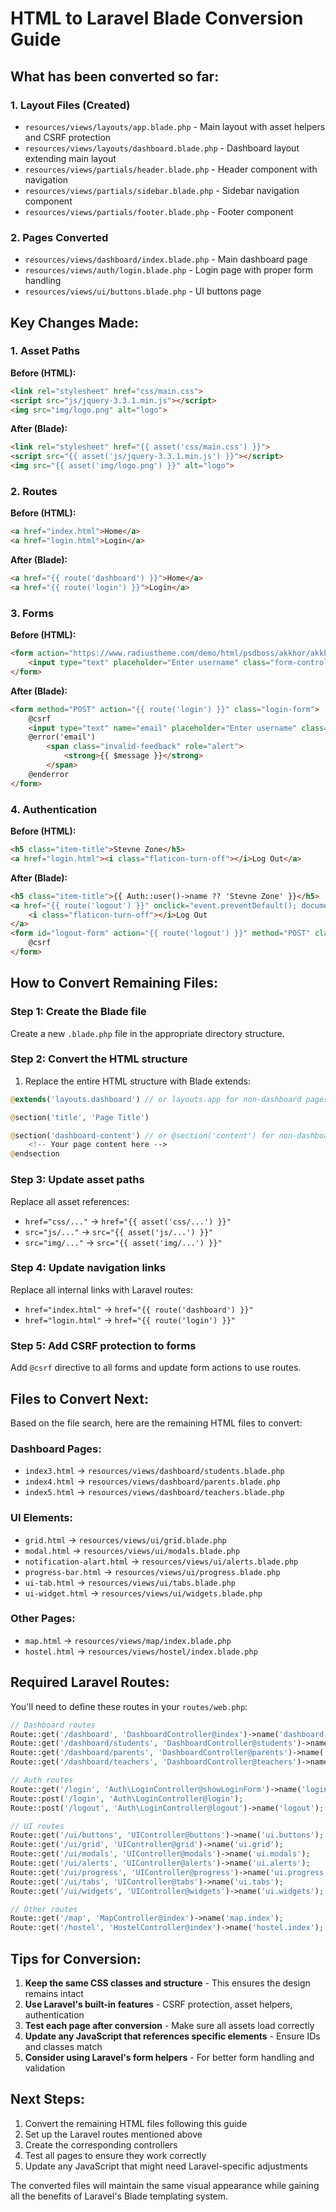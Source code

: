 # HTML to Laravel Blade Conversion Guide

## What has been converted so far:

### 1. Layout Files (Created)
- `resources/views/layouts/app.blade.php` - Main layout with asset helpers and CSRF protection
- `resources/views/layouts/dashboard.blade.php` - Dashboard layout extending main layout
- `resources/views/partials/header.blade.php` - Header component with navigation
- `resources/views/partials/sidebar.blade.php` - Sidebar navigation component
- `resources/views/partials/footer.blade.php` - Footer component

### 2. Pages Converted
- `resources/views/dashboard/index.blade.php` - Main dashboard page
- `resources/views/auth/login.blade.php` - Login page with proper form handling
- `resources/views/ui/buttons.blade.php` - UI buttons page

## Key Changes Made:

### 1. Asset Paths
**Before (HTML):**
```html
<link rel="stylesheet" href="css/main.css">
<script src="js/jquery-3.3.1.min.js"></script>
<img src="img/logo.png" alt="logo">
```

**After (Blade):**
```html
<link rel="stylesheet" href="{{ asset('css/main.css') }}">
<script src="{{ asset('js/jquery-3.3.1.min.js') }}"></script>
<img src="{{ asset('img/logo.png') }}" alt="logo">
```

### 2. Routes
**Before (HTML):**
```html
<a href="index.html">Home</a>
<a href="login.html">Login</a>
```

**After (Blade):**
```html
<a href="{{ route('dashboard') }}">Home</a>
<a href="{{ route('login') }}">Login</a>
```

### 3. Forms
**Before (HTML):**
```html
<form action="https://www.radiustheme.com/demo/html/psdboss/akkhor/akkhor/index.html" class="login-form">
    <input type="text" placeholder="Enter username" class="form-control">
</form>
```

**After (Blade):**
```html
<form method="POST" action="{{ route('login') }}" class="login-form">
    @csrf
    <input type="text" name="email" placeholder="Enter username" class="form-control @error('email') is-invalid @enderror" value="{{ old('email') }}" required>
    @error('email')
        <span class="invalid-feedback" role="alert">
            <strong>{{ $message }}</strong>
        </span>
    @enderror
</form>
```

### 4. Authentication
**Before (HTML):**
```html
<h5 class="item-title">Stevne Zone</h5>
<a href="login.html"><i class="flaticon-turn-off"></i>Log Out</a>
```

**After (Blade):**
```html
<h5 class="item-title">{{ Auth::user()->name ?? 'Stevne Zone' }}</h5>
<a href="{{ route('logout') }}" onclick="event.preventDefault(); document.getElementById('logout-form').submit();">
    <i class="flaticon-turn-off"></i>Log Out
</a>
<form id="logout-form" action="{{ route('logout') }}" method="POST" class="d-none">
    @csrf
</form>
```

## How to Convert Remaining Files:

### Step 1: Create the Blade file
Create a new `.blade.php` file in the appropriate directory structure.

### Step 2: Convert the HTML structure
1. Replace the entire HTML structure with Blade extends:
```php
@extends('layouts.dashboard') // or layouts.app for non-dashboard pages

@section('title', 'Page Title')

@section('dashboard-content') // or @section('content') for non-dashboard pages
    <!-- Your page content here -->
@endsection
```

### Step 3: Update asset paths
Replace all asset references:
- `href="css/..."` → `href="{{ asset('css/...') }}"`
- `src="js/..."` → `src="{{ asset('js/...') }}"`
- `src="img/..."` → `src="{{ asset('img/...') }}"`

### Step 4: Update navigation links
Replace all internal links with Laravel routes:
- `href="index.html"` → `href="{{ route('dashboard') }}"`
- `href="login.html"` → `href="{{ route('login') }}"`

### Step 5: Add CSRF protection to forms
Add `@csrf` directive to all forms and update form actions to use routes.

## Files to Convert Next:

Based on the file search, here are the remaining HTML files to convert:

### Dashboard Pages:
- `index3.html` → `resources/views/dashboard/students.blade.php`
- `index4.html` → `resources/views/dashboard/parents.blade.php`
- `index5.html` → `resources/views/dashboard/teachers.blade.php`

### UI Elements:
- `grid.html` → `resources/views/ui/grid.blade.php`
- `modal.html` → `resources/views/ui/modals.blade.php`
- `notification-alart.html` → `resources/views/ui/alerts.blade.php`
- `progress-bar.html` → `resources/views/ui/progress.blade.php`
- `ui-tab.html` → `resources/views/ui/tabs.blade.php`
- `ui-widget.html` → `resources/views/ui/widgets.blade.php`

### Other Pages:
- `map.html` → `resources/views/map/index.blade.php`
- `hostel.html` → `resources/views/hostel/index.blade.php`

## Required Laravel Routes:

You'll need to define these routes in your `routes/web.php`:

```php
// Dashboard routes
Route::get('/dashboard', 'DashboardController@index')->name('dashboard');
Route::get('/dashboard/students', 'DashboardController@students')->name('dashboard.students');
Route::get('/dashboard/parents', 'DashboardController@parents')->name('dashboard.parents');
Route::get('/dashboard/teachers', 'DashboardController@teachers')->name('dashboard.teachers');

// Auth routes
Route::get('/login', 'Auth\LoginController@showLoginForm')->name('login');
Route::post('/login', 'Auth\LoginController@login');
Route::post('/logout', 'Auth\LoginController@logout')->name('logout');

// UI routes
Route::get('/ui/buttons', 'UIController@buttons')->name('ui.buttons');
Route::get('/ui/grid', 'UIController@grid')->name('ui.grid');
Route::get('/ui/modals', 'UIController@modals')->name('ui.modals');
Route::get('/ui/alerts', 'UIController@alerts')->name('ui.alerts');
Route::get('/ui/progress', 'UIController@progress')->name('ui.progress');
Route::get('/ui/tabs', 'UIController@tabs')->name('ui.tabs');
Route::get('/ui/widgets', 'UIController@widgets')->name('ui.widgets');

// Other routes
Route::get('/map', 'MapController@index')->name('map.index');
Route::get('/hostel', 'HostelController@index')->name('hostel.index');
```

## Tips for Conversion:

1. **Keep the same CSS classes and structure** - This ensures the design remains intact
2. **Use Laravel's built-in features** - CSRF protection, asset helpers, authentication
3. **Test each page after conversion** - Make sure all assets load correctly
4. **Update any JavaScript that references specific elements** - Ensure IDs and classes match
5. **Consider using Laravel's form helpers** - For better form handling and validation

## Next Steps:

1. Convert the remaining HTML files following this guide
2. Set up the Laravel routes mentioned above
3. Create the corresponding controllers
4. Test all pages to ensure they work correctly
5. Update any JavaScript that might need Laravel-specific adjustments

The converted files will maintain the same visual appearance while gaining all the benefits of Laravel's Blade templating system.

